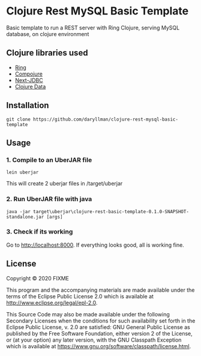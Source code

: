 # Clojure Rest MySQL Basic Template

Basic template to run a REST server with Ring Clojure, serving MySQL database, on clojure environment

## Clojure libraries used

- [Ring](https://github.com/ring-clojure/ring)
- [Compojure](https://github.com/weavejester/compojure)
- [Next-JDBC](https://github.com/seancorfield/next-jdbc)
- [Clojure Data](https://github.com/clojure/data.json)

## Installation

```
git clone https://github.com/daryllman/clojure-rest-mysql-basic-template
```

## Usage

### 1. Compile to an UberJAR file

```
lein uberjar
```

This will create 2 uberjar files in /target/uberjar

### 2. Run UberJAR file with java

```
java -jar target\uberjar\clojure-rest-basic-template-0.1.0-SNAPSHOT-standalone.jar [args]
```

### 3. Check if its working

Go to [http://localhost:8000](). If everything looks good, all is working fine.

## License

Copyright © 2020 FIXME

This program and the accompanying materials are made available under the
terms of the Eclipse Public License 2.0 which is available at
http://www.eclipse.org/legal/epl-2.0.

This Source Code may also be made available under the following Secondary
Licenses when the conditions for such availability set forth in the Eclipse
Public License, v. 2.0 are satisfied: GNU General Public License as published by
the Free Software Foundation, either version 2 of the License, or (at your
option) any later version, with the GNU Classpath Exception which is available
at https://www.gnu.org/software/classpath/license.html.
